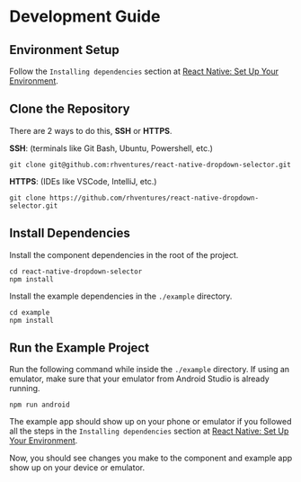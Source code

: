 # Development Guide

## Environment Setup

Follow the `Installing dependencies` section at [React Native: Set Up Your Environment](https://reactnative.dev/docs/set-up-your-environment).


## Clone the Repository

There are 2 ways to do this, **SSH** or **HTTPS**.

**SSH**: (terminals like Git Bash, Ubuntu, Powershell, etc.)
```
git clone git@github.com:rhventures/react-native-dropdown-selector.git
```
**HTTPS**: (IDEs like VSCode, IntelliJ, etc.)
```
git clone https://github.com/rhventures/react-native-dropdown-selector.git
```

## Install Dependencies

Install the component dependencies in the root of the project.
```
cd react-native-dropdown-selector
npm install
```

Install the example dependencies in the `./example` directory.
```
cd example
npm install
```

## Run the Example Project

Run the following command while inside the `./example` directory. If using an emulator, make sure that your emulator from Android Studio is already running.
```
npm run android
```

The example app should show up on your phone or emulator if you followed all the steps in the `Installing dependencies` section at [React Native: Set Up Your Environment](https://reactnative.dev/docs/set-up-your-environment).

Now, you should see changes you make to the component and example app show up on your device or emulator.